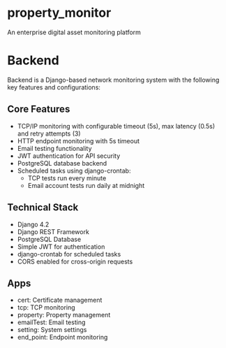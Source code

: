 # property_monitor
An enterprise digital asset monitoring platform

# Backend

Backend is a Django-based network monitoring system with the following key features and configurations:

## Core Features
- TCP/IP monitoring with configurable timeout (5s), max latency (0.5s) and retry attempts (3)
- HTTP endpoint monitoring with 5s timeout
- Email testing functionality
- JWT authentication for API security
- PostgreSQL database backend
- Scheduled tasks using django-crontab:
  - TCP tests run every minute
  - Email account tests run daily at midnight

## Technical Stack
- Django 4.2
- Django REST Framework
- PostgreSQL Database
- Simple JWT for authentication
- django-crontab for scheduled tasks
- CORS enabled for cross-origin requests

## Apps
- cert: Certificate management
- tcp: TCP monitoring
- property: Property management  
- emailTest: Email testing
- setting: System settings
- end_point: Endpoint monitoring
